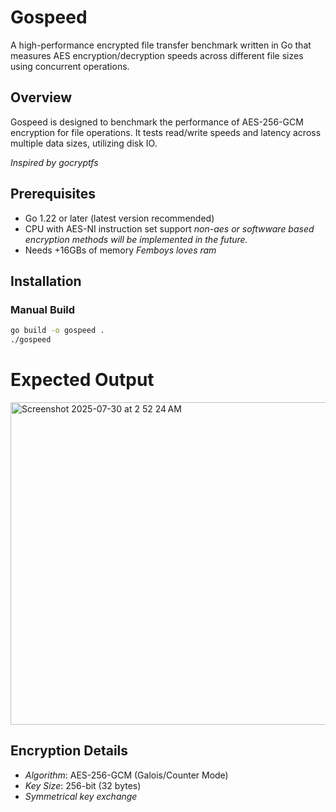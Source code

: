 # Gospeed 
A high-performance encrypted file transfer benchmark written in Go that measures AES encryption/decryption speeds across different file sizes using concurrent operations.

## Overview 
Gospeed is designed to benchmark the performance of AES-256-GCM encryption for file operations. It tests read/write speeds and latency across multiple data sizes, utilizing disk IO. 

*Inspired by gocryptfs*

## Prerequisites 

- Go 1.22 or later (latest version recommended)
- CPU with AES-NI instruction set support _non-aes or softwware based encryption methods will be implemented in the future._ 
- Needs +16GBs of memory _Femboys loves ram_

## Installation

### Manual Build

```bash
go build -o gospeed .
./gospeed
```

# Expected Output

<img width="1002" height="516" alt="Screenshot 2025-07-30 at 2 52 24 AM" src="https://github.com/user-attachments/assets/c91a5047-0a7a-4864-a8ad-6a4ccb61022b" />


## Encryption Details
- *Algorithm*: AES-256-GCM (Galois/Counter Mode)
- *Key Size*: 256-bit (32 bytes)
- *Symmetrical key exchange*

